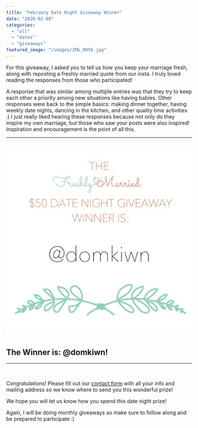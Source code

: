 ```yaml
---
title: "February Date Night Giveaway Winner"
date: "2016-02-09"
categories: 
  - "all"
  - "dates"
  - "giveaways"
featured_image: "/images/IMG_0056.jpg"
---
```


For this giveaway, I asked you to tell us how you keep your marriage fresh, along with reposting a freshly married quote from our insta. I truly loved reading the responses from those who participated!

A response that was similar among multiple entries was that they try to keep each other a priority among new situations like having babies. Other responses were back to the simple basics: making dinner together, having weekly date nights, dancing in the kitchen, and other quality time activities :) I just really liked hearing these responses because not only do they inspire my own marriage, but those who saw your posts were also inspired! Inspiration and encouragement is the point of all this.

* * *

## ![IMG_0099](/images/IMG_0099.jpg)

## The Winner is: @domkiwn!

* * *

 

Congratulations! Please fill out our [contact form](http://freshlymarried.com/contact/) with all your info and mailing address so we know where to send you this wonderful prize!

We hope you will let us know how you spend this date night prize!

Again, I will be doing monthly giveaways so make sure to follow along and be prepared to participate :)
